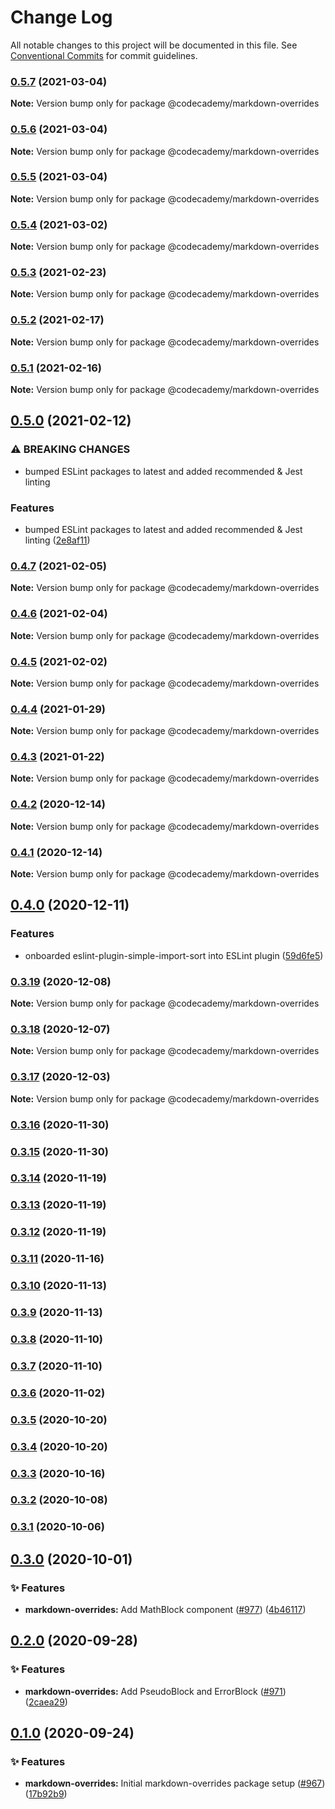 # Change Log

All notable changes to this project will be documented in this file.
See [Conventional Commits](https://conventionalcommits.org) for commit guidelines.

### [0.5.7](https://github.com/Codecademy/client-modules/compare/@codecademy/markdown-overrides@0.5.6...@codecademy/markdown-overrides@0.5.7) (2021-03-04)

**Note:** Version bump only for package @codecademy/markdown-overrides





### [0.5.6](https://github.com/Codecademy/client-modules/compare/@codecademy/markdown-overrides@0.5.5...@codecademy/markdown-overrides@0.5.6) (2021-03-04)

**Note:** Version bump only for package @codecademy/markdown-overrides





### [0.5.5](https://github.com/Codecademy/client-modules/compare/@codecademy/markdown-overrides@0.5.4...@codecademy/markdown-overrides@0.5.5) (2021-03-04)

**Note:** Version bump only for package @codecademy/markdown-overrides





### [0.5.4](https://github.com/Codecademy/client-modules/compare/@codecademy/markdown-overrides@0.5.3...@codecademy/markdown-overrides@0.5.4) (2021-03-02)

**Note:** Version bump only for package @codecademy/markdown-overrides





### [0.5.3](https://github.com/Codecademy/client-modules/compare/@codecademy/markdown-overrides@0.5.2...@codecademy/markdown-overrides@0.5.3) (2021-02-23)

**Note:** Version bump only for package @codecademy/markdown-overrides





### [0.5.2](https://github.com/Codecademy/client-modules/compare/@codecademy/markdown-overrides@0.5.1...@codecademy/markdown-overrides@0.5.2) (2021-02-17)

**Note:** Version bump only for package @codecademy/markdown-overrides





### [0.5.1](https://github.com/Codecademy/client-modules/compare/@codecademy/markdown-overrides@0.5.0...@codecademy/markdown-overrides@0.5.1) (2021-02-16)

**Note:** Version bump only for package @codecademy/markdown-overrides





## [0.5.0](https://github.com/Codecademy/client-modules/compare/@codecademy/markdown-overrides@0.4.7...@codecademy/markdown-overrides@0.5.0) (2021-02-12)


### ⚠ BREAKING CHANGES

* bumped ESLint packages to latest and added recommended & Jest linting

### Features

* bumped ESLint packages to latest and added recommended & Jest linting ([2e8af11](https://github.com/Codecademy/client-modules/commit/2e8af111b372f35f1cfca28cbc22744f7489615d))



### [0.4.7](https://github.com/Codecademy/client-modules/compare/@codecademy/markdown-overrides@0.4.6...@codecademy/markdown-overrides@0.4.7) (2021-02-05)

**Note:** Version bump only for package @codecademy/markdown-overrides





### [0.4.6](https://github.com/Codecademy/client-modules/compare/@codecademy/markdown-overrides@0.4.5...@codecademy/markdown-overrides@0.4.6) (2021-02-04)

**Note:** Version bump only for package @codecademy/markdown-overrides





### [0.4.5](https://github.com/Codecademy/client-modules/compare/@codecademy/markdown-overrides@0.4.4...@codecademy/markdown-overrides@0.4.5) (2021-02-02)

**Note:** Version bump only for package @codecademy/markdown-overrides





### [0.4.4](https://github.com/Codecademy/client-modules/compare/@codecademy/markdown-overrides@0.4.3...@codecademy/markdown-overrides@0.4.4) (2021-01-29)

**Note:** Version bump only for package @codecademy/markdown-overrides





### [0.4.3](https://github.com/Codecademy/client-modules/compare/@codecademy/markdown-overrides@0.4.2...@codecademy/markdown-overrides@0.4.3) (2021-01-22)

**Note:** Version bump only for package @codecademy/markdown-overrides





### [0.4.2](https://github.com/Codecademy/client-modules/compare/@codecademy/markdown-overrides@0.4.1...@codecademy/markdown-overrides@0.4.2) (2020-12-14)

**Note:** Version bump only for package @codecademy/markdown-overrides





### [0.4.1](https://github.com/Codecademy/client-modules/compare/@codecademy/markdown-overrides@0.4.0...@codecademy/markdown-overrides@0.4.1) (2020-12-14)

**Note:** Version bump only for package @codecademy/markdown-overrides





## [0.4.0](https://github.com/Codecademy/client-modules/compare/@codecademy/markdown-overrides@0.3.19...@codecademy/markdown-overrides@0.4.0) (2020-12-11)


### Features

* onboarded eslint-plugin-simple-import-sort into ESLint plugin ([59d6fe5](https://github.com/Codecademy/client-modules/commit/59d6fe54d9af4b3ba2a88f7c234f65fc63506c0c))



### [0.3.19](https://github.com/Codecademy/client-modules/compare/@codecademy/markdown-overrides@0.3.18...@codecademy/markdown-overrides@0.3.19) (2020-12-08)

**Note:** Version bump only for package @codecademy/markdown-overrides





### [0.3.18](https://github.com/Codecademy/client-modules/compare/@codecademy/markdown-overrides@0.3.17...@codecademy/markdown-overrides@0.3.18) (2020-12-07)

**Note:** Version bump only for package @codecademy/markdown-overrides





### [0.3.17](https://github.com/Codecademy/client-modules/compare/@codecademy/markdown-overrides@0.3.16...@codecademy/markdown-overrides@0.3.17) (2020-12-03)

**Note:** Version bump only for package @codecademy/markdown-overrides





### [0.3.16](https://github.com/Codecademy/client-modules/compare/@codecademy/markdown-overrides@0.3.15...@codecademy/markdown-overrides@0.3.16) (2020-11-30)

### [0.3.15](https://github.com/Codecademy/client-modules/compare/@codecademy/markdown-overrides@0.3.14...@codecademy/markdown-overrides@0.3.15) (2020-11-30)

### [0.3.14](https://github.com/Codecademy/client-modules/compare/@codecademy/markdown-overrides@0.3.13...@codecademy/markdown-overrides@0.3.14) (2020-11-19)

### [0.3.13](https://github.com/Codecademy/client-modules/compare/@codecademy/markdown-overrides@0.3.12...@codecademy/markdown-overrides@0.3.13) (2020-11-19)

### [0.3.12](https://github.com/Codecademy/client-modules/compare/@codecademy/markdown-overrides@0.3.11...@codecademy/markdown-overrides@0.3.12) (2020-11-19)

### [0.3.11](https://github.com/Codecademy/client-modules/compare/@codecademy/markdown-overrides@0.3.10...@codecademy/markdown-overrides@0.3.11) (2020-11-16)

### [0.3.10](https://github.com/Codecademy/client-modules/compare/@codecademy/markdown-overrides@0.3.9...@codecademy/markdown-overrides@0.3.10) (2020-11-13)

### [0.3.9](https://github.com/Codecademy/client-modules/compare/@codecademy/markdown-overrides@0.3.8...@codecademy/markdown-overrides@0.3.9) (2020-11-13)

### [0.3.8](https://github.com/Codecademy/client-modules/compare/@codecademy/markdown-overrides@0.3.7...@codecademy/markdown-overrides@0.3.8) (2020-11-10)

### [0.3.7](https://github.com/Codecademy/client-modules/compare/@codecademy/markdown-overrides@0.3.6...@codecademy/markdown-overrides@0.3.7) (2020-11-10)

### [0.3.6](https://github.com/Codecademy/client-modules/compare/@codecademy/markdown-overrides@0.3.5...@codecademy/markdown-overrides@0.3.6) (2020-11-02)

### [0.3.5](https://github.com/Codecademy/client-modules/compare/@codecademy/markdown-overrides@0.3.4...@codecademy/markdown-overrides@0.3.5) (2020-10-20)

### [0.3.4](https://github.com/Codecademy/client-modules/compare/@codecademy/markdown-overrides@0.3.3...@codecademy/markdown-overrides@0.3.4) (2020-10-20)

### [0.3.3](https://github.com/Codecademy/client-modules/compare/@codecademy/markdown-overrides@0.3.2...@codecademy/markdown-overrides@0.3.3) (2020-10-16)

### [0.3.2](https://github.com/Codecademy/client-modules/compare/@codecademy/markdown-overrides@0.3.1...@codecademy/markdown-overrides@0.3.2) (2020-10-08)

### [0.3.1](https://github.com/Codecademy/client-modules/compare/@codecademy/markdown-overrides@0.3.0...@codecademy/markdown-overrides@0.3.1) (2020-10-06)

## [0.3.0](https://github.com/Codecademy/client-modules/compare/@codecademy/markdown-overrides@0.2.0...@codecademy/markdown-overrides@0.3.0) (2020-10-01)


### ✨ Features

* **markdown-overrides:** Add MathBlock component ([#977](https://github.com/Codecademy/client-modules/issues/977)) ([4b46117](https://github.com/Codecademy/client-modules/commit/4b46117f5806ce5e705a76c7d09e42a8451658f8))

## [0.2.0](https://github.com/Codecademy/client-modules/compare/@codecademy/markdown-overrides@0.1.0...@codecademy/markdown-overrides@0.2.0) (2020-09-28)


### ✨ Features

* **markdown-overrides:** Add PseudoBlock and ErrorBlock ([#971](https://github.com/Codecademy/client-modules/issues/971)) ([2caea29](https://github.com/Codecademy/client-modules/commit/2caea296b8d90bd7e69b39c999af5aea400d3036))

## [0.1.0](https://github.com/Codecademy/client-modules/compare/17b92b9225b195837293b1259c397d07f36b816b...@codecademy/markdown-overrides@0.1.0) (2020-09-24)


### ✨ Features

* **markdown-overrides:** Initial markdown-overrides package setup ([#967](https://github.com/Codecademy/client-modules/issues/967)) ([17b92b9](https://github.com/Codecademy/client-modules/commit/17b92b9225b195837293b1259c397d07f36b816b))
